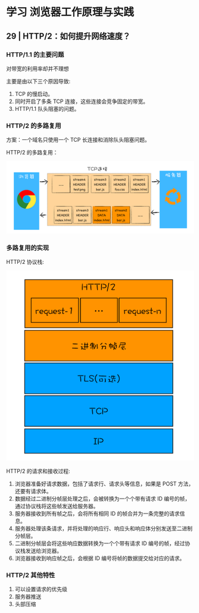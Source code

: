 # 学习 浏览器工作原理与实践

## 29 | HTTP/2：如何提升网络速度？

### HTTP/1.1 的主要问题

对带宽的利用率却并不理想

主要是由以下三个原因导致:

1. TCP 的慢启动。
2. 同时开启了多条 TCP 连接，这些连接会竞争固定的带宽。
3. HTTP/1.1 队头阻塞的问题。

### HTTP/2 的多路复用

方案：一个域名只使用一个 TCP 长连接和消除队头阻塞问题。

HTTP/2 的多路复用：

![avatar](../image/http2duolu.png)

### 多路复用的实现

HTTP/2 协议栈:

![avatar](../image/http2xieyizhan.png)

HTTP/2 的请求和接收过程:

1. 浏览器准备好请求数据，包括了请求行、请求头等信息，如果是 POST 方法，还要有请求体。
2. 数据经过二进制分帧层处理之后，会被转换为一个个带有请求 ID 编号的帧，通过协议栈将这些帧发送给服务器。
3. 服务器接收到所有帧之后，会将所有相同 ID 的帧合并为一条完整的请求信息。
4. 服务器处理该条请求，并将处理的响应行、响应头和响应体分别发送至二进制分帧层。
5. 二进制分帧层会将这些响应数据转换为一个个带有请求 ID 编号的帧，经过协议栈发送给浏览器。
6. 浏览器接收到响应帧之后，会根据 ID 编号将帧的数据提交给对应的请求。

### HTTP/2 其他特性

1. 可以设置请求的优先级
2. 服务器推送
3. 头部压缩

